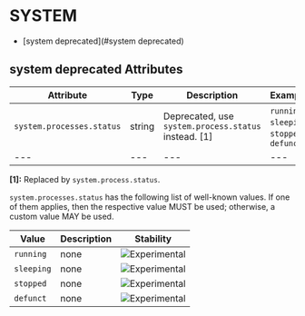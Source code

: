 
<!--- Hugo front matter used to generate the website version of this page:
--->

# SYSTEM

- [system deprecated](#system deprecated)


## system deprecated Attributes

| Attribute  | Type | Description  | Examples  | Stability |
|---|---|---|---|---|
| `system.processes.status` | string | Deprecated, use `system.process.status` instead. [1] | `running`; `sleeping`; `stopped`; `defunct` | ![Deprecated](https://img.shields.io/badge/-deprecated-red) |
|---|---|---|---|---|

**[1]:** Replaced by `system.process.status`.

`system.processes.status` has the following list of well-known values. If one of them applies, then the respective value MUST be used; otherwise, a custom value MAY be used.

| Value  | Description | Stability |
|---|---|---|
| `running` | none | ![Experimental](https://img.shields.io/badge/-experimental-blue) |
| `sleeping` | none | ![Experimental](https://img.shields.io/badge/-experimental-blue) |
| `stopped` | none | ![Experimental](https://img.shields.io/badge/-experimental-blue) |
| `defunct` | none | ![Experimental](https://img.shields.io/badge/-experimental-blue) |

